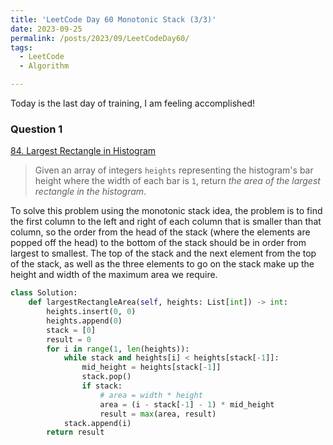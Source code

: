```yaml
---
title: 'LeetCode Day 60 Monotonic Stack (3/3)'
date: 2023-09-25
permalink: /posts/2023/09/LeetCodeDay60/
tags:
  - LeetCode
  - Algorithm

---
```

Today is the last day of training, I am feeling accomplished!

### Question 1

[84. Largest Rectangle in Histogram](https://leetcode.com/problems/largest-rectangle-in-histogram/)

> Given an array of integers `heights` representing the histogram's bar height where the width of each bar is `1`, return *the area of the largest rectangle in the histogram*.

To solve this problem using the monotonic stack idea, the problem is to find the first column to the left and right of each column that is smaller than that column, so the order from the head of the stack (where the elements are popped off the head) to the bottom of the stack should be in order from largest to smallest. The top of the stack and the next element from the top of the stack, as well as the three elements to go on the stack make up the height and width of the maximum area we require.

```python
class Solution:
    def largestRectangleArea(self, heights: List[int]) -> int:
        heights.insert(0, 0)
        heights.append(0)
        stack = [0]
        result = 0
        for i in range(1, len(heights)):
            while stack and heights[i] < heights[stack[-1]]:
                mid_height = heights[stack[-1]]
                stack.pop()
                if stack:
                    # area = width * height
                    area = (i - stack[-1] - 1) * mid_height
                    result = max(area, result)
            stack.append(i)
        return result
```

